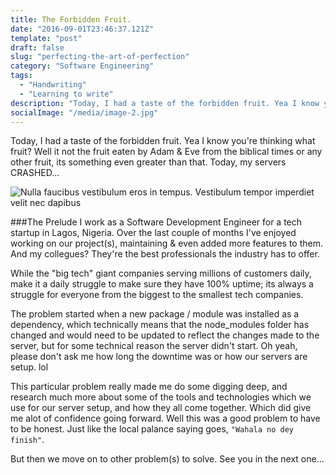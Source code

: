 ```yaml
---
title: The Forbidden Fruit.
date: "2016-09-01T23:46:37.121Z"
template: "post"
draft: false
slug: "perfecting-the-art-of-perfection"
category: "Software Engineering"
tags:
  - "Handwriting"
  - "Learning to write"
description: "Today, I had a taste of the forbidden fruit. Yea I know you're thinking what fruit? Well it not the fruit eaten by Adam & Eve from the biblical times or any other fruit, its something even greater than that. Today, my servers CRASHED..."
socialImage: "/media/image-2.jpg"
---
```


Today, I had a taste of the forbidden fruit. Yea I know you're thinking what fruit? Well it not the fruit eaten by Adam & Eve from the biblical times or any other fruit, its something even greater than that. Today, my servers CRASHED...

![Nulla faucibus vestibulum eros in tempus. Vestibulum tempor imperdiet velit nec dapibus](/media/image-2.jpg)

###The Prelude
I work as a Software Development Engineer for a tech startup in Lagos, Nigeria. Over the last couple of months I've enjoyed working on our project(s), maintaining & even added more features to them. And my collegues? They're the best professionals the industry has to offer. 

While the "big tech" giant companies serving millions of customers daily, make it a daily struggle to make sure they have 100% uptime; its always a struggle for everyone from the biggest to the smallest tech companies.

The problem started when a new package / module was installed as a dependency, which technically means that the node_modules folder has changed and would need to be updated to reflect the changes made to the server, but for some technical reason the server didn't start. Oh yeah, please don't ask me how long the downtime was or how our servers are setup. lol

This particular problem really made me do some digging deep, and research much more about some of the tools and technologies which we use for our server setup, and how they all come together. Which did give me alot of confidence going forward. Well this was a good problem to have to be honest. Just like the local palance saying goes, `"Wahala no dey finish"`. 

But then we move on to other problem(s) to solve. See you in the next one...

